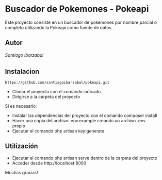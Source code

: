 # Buscador de Pokemones - Pokeapi

Este proyecto consiste en un buscador de pokemones por nombre parcial o completo utilizando la Pokeapi como fuente de datos. 

## Autor

###### Santiago Ibarzabal

## Instalacion

```https://github.com/santiagoibarzabal/pokeapi.git```

- Clonar el proyecto con el comando indicado.
- Dirigirse a la carpeta del proyecto

Si es necesario:

- Instalar las dependencias del proyecto con el comando composer install
- Hacer una copia del archivo .env.example creando un archivo .env propio
- Ejecutar el comando php artisan key:generate

## Utilización

- Ejecutar el comando php artisan serve dentro de la carpeta del proyecto
- Acceder desde http://localhost:8000


Muchas gracias! 

